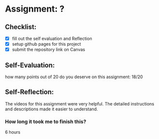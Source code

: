 # Assignment: ?

## Checklist:
- [x] fill out the self evaluation and Reflection
- [x] setup github pages for this project
- [x] submit the repository link on Canvas

## Self-Evaluation:

how many points out of 20 do you deserve on this assignment: 18/20

## Self-Reflection:
The videos for this assignment were very helpful. The detailed instructions and descriptions made it easier to understand.
### How long it took me to finish this?
6 hours
